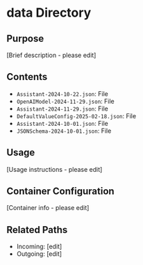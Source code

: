 
# data Directory

## Purpose
[Brief description - please edit]

## Contents
- `Assistant-2024-10-22.json`: File
- `OpenAIModel-2024-11-29.json`: File
- `Assistant-2024-11-29.json`: File
- `DefaultValueConfig-2025-02-18.json`: File
- `Assistant-2024-10-01.json`: File
- `JSONSchema-2024-10-01.json`: File

## Usage
[Usage instructions - please edit]

## Container Configuration
[Container info - please edit]

## Related Paths
- Incoming: [edit]
- Outgoing: [edit]
